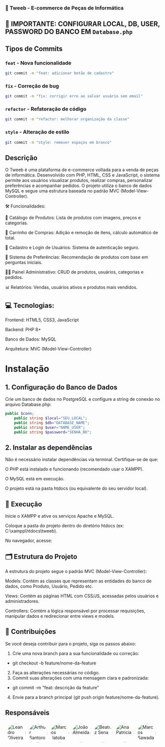 ### 🛒 Tweeb - E-commerce de Peças de Informática

## 📌 IMPORTANTE: CONFIGURAR LOCAL, DB, USER, PASSWORD DO BANCO EM `Database.php`

## Tipos de Commits

### `feat` - Nova funcionalidade
```bash
git commit -m "feat: adicionar botão de cadastro"
```

### `fix` - Correção de bug
```bash
git commit -m "fix: corrigir erro ao salvar usuário sem email"
```

### `refactor` - Refatoração de código
```bash
git commit -m "refactor: melhorar organização da classe"
```

### `style` - Alteração de estilo
```bash
git commit -m "style: remover espaços em branco"
```

## Descrição

O Tweeb é uma plataforma de e-commerce voltada para a venda de peças de informática. Desenvolvido com PHP, HTML, CSS e JavaScript, o sistema permite aos usuários visualizar produtos, realizar compras, personalizar preferências e acompanhar pedidos. O projeto utiliza o banco de dados MySQL e segue uma estrutura baseada no padrão MVC (Model-View-Controller).

🛠️ Funcionalidades: 

🧩 Catálogo de Produtos: Lista de produtos com imagens, preços e categorias.

🛒 Carrinho de Compras: Adição e remoção de itens, cálculo automático de total.

👤 Cadastro e Login de Usuários: Sistema de autenticação seguro.

🎯 Sistema de Preferências: Recomendação de produtos com base em perguntas iniciais.

🧑‍💼 Painel Administrativo: CRUD de produtos, usuários, categorias e pedidos.

📊 Relatórios: Vendas, usuários ativos e produtos mais vendidos.



## 💻 Tecnologias: 

Frontend: HTML5, CSS3, JavaScript

Backend: PHP 8+

Banco de Dados: MySQL

Arquitetura: MVC (Model-View-Controller)




# Instalação
## 1. Configuração do Banco de Dados

Crie um banco de dados no PostgreSQL e configure a string de conexão no arquivo Database.php:

```PHP
public $conn;
    public string $local="SEU_LOCAL";
    public string $db="DATABASE_NAME";
    public string $user="NAME_USER";
    public string $password="SENHA_BD";
```

## 2. Instalar as dependências
Não é necessário instalar dependências via terminal. Certifique-se de que:

O PHP está instalado e funcionando (recomendado usar o XAMPP).

O MySQL está em execução.

O projeto está na pasta htdocs (ou equivalente do seu servidor local).

## 🚀 Execução

Inicie o XAMPP e ative os serviços Apache e MySQL.

Coloque a pasta do projeto dentro do diretório htdocs (ex: C:\xampp\htdocs\tweeb).

No navegador, acesse:


## 🗂️ Estrutura do Projeto
A estrutura do projeto segue o padrão MVC (Model-View-Controller):

Models: Contém as classes que representam as entidades do banco de dados, como Produto, Usuário, Pedido etc.

Views: Contém as páginas HTML com CSS/JS, acessadas pelos usuários e administradores.

Controllers: Contém a lógica responsável por processar requisições, manipular dados e redirecionar entre views e models.

## 🤝 Contribuições
Se você deseja contribuir para o projeto, siga os passos abaixo:
1. Crie uma nova branch para a sua funcionalidade ou correção:
  - git checkout -b feature/nome-da-feature
2. Faça as alterações necessárias no código.
3. Commit suas alterações com uma mensagem clara e padronizada:
  - git commit -m "feat: descrição da feature"
4. Envie para a branch principal (git push origin feature/nome-da-feature).


## Responsáveis

<div style="display: flex; gap: 10px;">
   <a href="https://github.com/Leandro-Oli2">
    <img src="https://github.com/Leandro-Oli2.png" alt="Leandro Oliveira" style="border-radius: 50%; width: 60px; height: 60px; margin: 10%">
  </a>
  <a href="https://github.com/thz006">
    <img src="https://github.com/thz006.png" alt="Arthur Santoro" style="border-radius: 50%; width: 60px; height: 60px; margin: 10%">
  </a>
  <a href="https://github.com/marcosg432">
    <img src="https://github.com/marcosg432.png" alt="Marcos Jatoba" style="border-radius: 50%; width: 60px; height: 60px; margin: 10%">
  </a>
  <a href="https://github.com/akamedevy">
    <img src="https://github.com/akamedevy.png" alt="João Almeida" style="border-radius: 50%; width: 60px; height: 60px; margin: 10%">
  </a>
  <a href="https://github.com/senabeatriz">
    <img src="https://github.com/senabeatriz.png" alt="Beatriz Sena" style="border-radius: 50%; width: 60px; height: 60px; margin: 10%">
  </a>
  <a href="https://github.com/AnaPatriciia">
    <img src="https://github.com/AnaPatriciia.png" alt="Ana Patricia" style="border-radius: 50%; width: 60px; height: 60px; margin: 10%">
  </a>
  <a href="https://github.com/MARCOSAWADA">
    <img src="https://github.com/MARCOSAWADA.png" alt="Marcos Sawada" style="border-radius: 50%; width: 60px; height: 60px; margin: 10%">
  </a>
</div>
